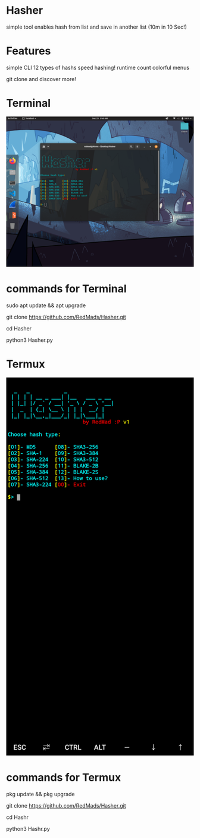 # Hasher
simple tool enables hash from list and save in another list (10m in 10 Sec!)

# Features

simple CLI
12 types of hashs
speed hashing!
runtime count
colorful menus

git clone and discover more!




# Terminal
![Hasher](https://github.com/RedMads/Hasher/blob/main/images/terminal.png)


# commands for Terminal
sudo apt update && apt upgrade

git clone https://github.com/RedMads/Hasher.git

cd Hasher

python3 Hasher.py

# Termux
![Hasher](https://github.com/RedMads/Hasher/blob/main/images/termux.png)

# commands for Termux
pkg update && pkg upgrade

git clone https://github.com/RedMads/Hasher.git

cd Hashr

python3 Hashr.py


